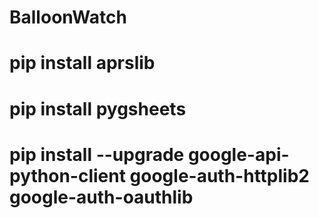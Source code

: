 # BalloonWatch

# pip install aprslib
# pip install pygsheets
# pip install --upgrade google-api-python-client google-auth-httplib2 google-auth-oauthlib